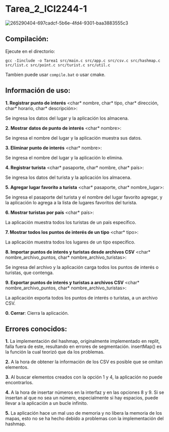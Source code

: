 # Tarea_2_ICI2244-1
![265290404-697cadcf-5b6e-4fd4-9301-baa3883555c3](https://github.com/MatiasPUCV/Tarea_2_ICI2244-1/assets/142541831/f7e25f5f-2a2a-4568-83e9-b1b9e08cd79a)

## Compilación:

Ejecute en el directorio:

`gcc -Iinclude -o Tarea1 src/main.c src/app.c src/csv.c src/hashmap.c src/list.c src/point.c src/turist.c src/util.c`

Tambien puede usar `compile.bat` o usar cmake.

## Información de uso:
**1. Registrar punto de interés** <char* nombre, char* tipo, char* dirección, char* horario, char* descripción>:

Se ingresa los datos del lugar y la aplicación los almacena.

**2. Mostrar datos de punto de interés** <char* nombre>:

Se ingresa el nombre del lugar y la aplicación muestra sus datos.

**3. Eliminar punto de interés** <char* nombre>:

Se ingresa el nombre del lugar y la aplicación lo elimina.

**4. Registrar turista** <char* pasaporte, char* nombre, char* país>:

Se ingresa los datos del turista y la aplicación los almacena.

**5. Agregar lugar favorito a turista** <char* pasaporte, char* nombre_lugar>:

Se ingresa el pasaporte del turista y el nombre del lugar favorito agregar, y la aplicación lo agrega a la lista de lugares favoritos del turista.

**6. Mostrar turistas por país** <char* país>:

La aplicación muestra todos los turistas de un país específico.

**7. Mostrar todos los puntos de interés de un tipo** <char* tipo>:

La aplicación muestra todos los lugares de un tipo específico.

**8. Importar puntos de interés y turistas desde archivos CSV** <char* nombre_archivo_puntos, char* nombre_archivo_turistas>:

Se ingresa del archivo y la aplicación carga todos los puntos de interés o turistas, que contenga.

**9. Exportar puntos de interés y turistas a archivos CSV** <char* nombre_archivo_puntos, char* nombre_archivo_turistas>:

La aplicación exporta todos los puntos de interés o turistas, a un archivo CSV.

**0. Cerrar**:
Cierra la aplicación.

## Errores conocidos:

**1.** La implementación del hashmap, originalmente implementado en replit, falla fuera de este, resultando en errores de segmentación. insertMap() es la función la cual teorizó que da los problemas.

**2.** A la hora de obtener la información de los CSV es posible que se omitan elementos.

**3.** Al buscar elementos creados con la opción 1 y 4, la aplicación no puede encontrarlos.

**4.** A la hora de insertar números en la interfaz y en las opciones 8 y 9. Si se insertan al que no sea un número, especialmente si hay espacios, puede llevar a la aplicación a un bucle infinito.

**5.** La aplicación hace un mal uso de memoria y no libera la memoria de los mapas, esto no se ha hecho debido a problemas con la implementación del hashmap.


